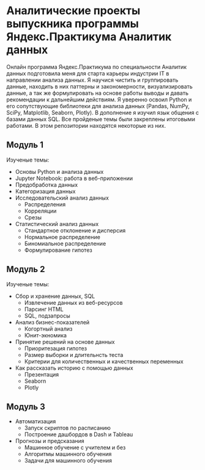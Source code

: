 # Аналитические проекты выпускника программы Яндекс.Практикума Аналитик данных

Онлайн программа Яндекс.Практикума по специальности Аналитик данных подготовила меня для старта карьеры индустрии IT в направлении анализа данных. Я научися чистить и группировать данные, находить в них паттерны и закономерности, визуализировать данные, а так же формулировать на основе работы выводы и давать рекомендации к дальнейшим действиям. Я уверенно освоил Python и его сопутствующие библиотеки для анализа данных (Pandas, NumPy, SciPy, Matplotlib, Seaborn, Plotly). В дополнение я изучил язык общения с базами данных SQL. Все пройденые темы были закреплены итоговыми работами. В этом репозитории находятся некоторые из них.

## Модуль 1

Изученые темы:
* Основы Python и анализа данных
* Jupyter Notebook: работа в веб-приложении
* Предобработка данных
* Категоризация данных
* Исследовательский анализ данных
  * Распределения
  * Корреляции
  * Срезы
* Статистический анализ данных
  * Стандартное отклонение и дисперсия
  * Нормальное распределение
  * Биномиальное распределение
  * Формулирование гипотез

## Модуль 2

Изученые темы:
* Сбор и хранение данных, SQL
  * Извлечение данных из веб-ресурсов
  * Парсинг HTML
  * SQL, подзапросы
* Анализ бизнес-показателей
  * Когортный анализ
  * Юнит-экномика
* Принятие решений на основе данных
  * Приоритезация гипотез
  * Размер выборки и длительнсть теста
  * Критерии для количественных и качественных переменных
* Как рассказать историю с помощью данных 
  * Презентация
  * Seaborn
  * Plotly

## Модуль 3

* Автоматизация
  * Запуск скриптов по расписанию
  * Построение дашбордов в Dash и Tableau
* Прогнозы и предсказания
  * Машинное обучение с учителем и без
  * Алгоритмы машинного обучения 
  * Задачи для машинного обучения
  
